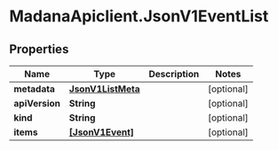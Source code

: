 # MadanaApiclient.JsonV1EventList

## Properties

Name | Type | Description | Notes
------------ | ------------- | ------------- | -------------
**metadata** | [**JsonV1ListMeta**](JsonV1ListMeta.md) |  | [optional] 
**apiVersion** | **String** |  | [optional] 
**kind** | **String** |  | [optional] 
**items** | [**[JsonV1Event]**](JsonV1Event.md) |  | [optional] 



